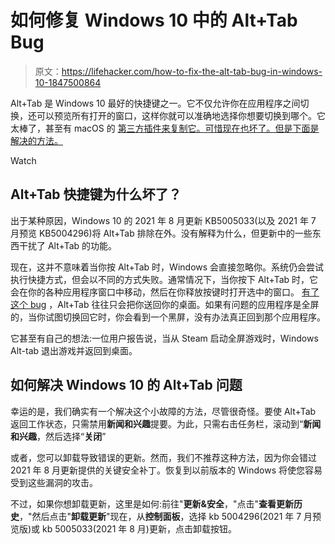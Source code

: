 # 如何修复 Windows 10 中的 Alt+Tab Bug

> 原文：<https://lifehacker.com/how-to-fix-the-alt-tab-bug-in-windows-10-1847500864>

Alt+Tab 是 Windows 10 最好的快捷键之一。它不仅允许你在应用程序之间切换，还可以预览所有打开的窗口，这样你就可以准确地选择你想要切换到哪个。它太棒了，甚至有 macOS 的 [第三方插件来复制它。可惜现在也坏了。但是下面是解决的方法。](https://alt-tab-macos.netlify.app/) 

Watch

## Alt+Tab 快捷键为什么坏了？

出于某种原因，Windows 10 的 2021 年 8 月更新 KB5005033(以及 2021 年 7 月预览 KB5004296)将 Alt+Tab 排除在外。没有解释为什么，但更新中的一些东西干扰了 Alt+Tab 的功能。

现在，这并不意味着当你按 Alt+Tab 时，Windows 会直接忽略你。系统仍会尝试执行快捷方式，但会以不同的方式失败。通常情况下，当你按下 Alt+Tab 时，它会在你的各种应用程序窗口中移动，然后在你释放按键时打开选中的窗口。 [有了这个 bug](https://www.windowslatest.com/2021/08/17/windows-10-kb5005033-is-causing-new-issues-for-some-users/) ，Alt+Tab 往往只会把你送回你的桌面。如果有问题的应用程序是全屏的，当你试图切换回它时，你会看到一个黑屏，没有办法真正回到那个应用程序。

它甚至有自己的想法:一位用户报告说，当从 Steam 启动全屏游戏时，Windows Alt-tab 退出游戏并返回到桌面。

## 如何解决 Windows 10 的 Alt+Tab 问题

幸运的是，我们确实有一个解决这个小故障的方法，尽管很奇怪。要使 Alt+Tab 返回工作状态，只需禁用**新闻和兴趣**提要。为此，只需右击任务栏，滚动到“**新闻和兴趣**，然后选择“**关闭**”

或者，您可以卸载导致错误的更新。然而，我们不推荐这种方法，因为你会错过 2021 年 8 月更新提供的关键安全补丁。恢复到以前版本的 Windows 将使您容易受到这些漏洞的攻击。

不过，如果你想卸载更新，这里是如何:前往"**更新&安全**，"点击"**查看更新历史**，"然后点击"**卸载更新**"现在，从**控制面板**，选择 kb 5004296(2021 年 7 月预览版)或 kb 5005033(2021 年 8 月)更新，点击卸载按钮。